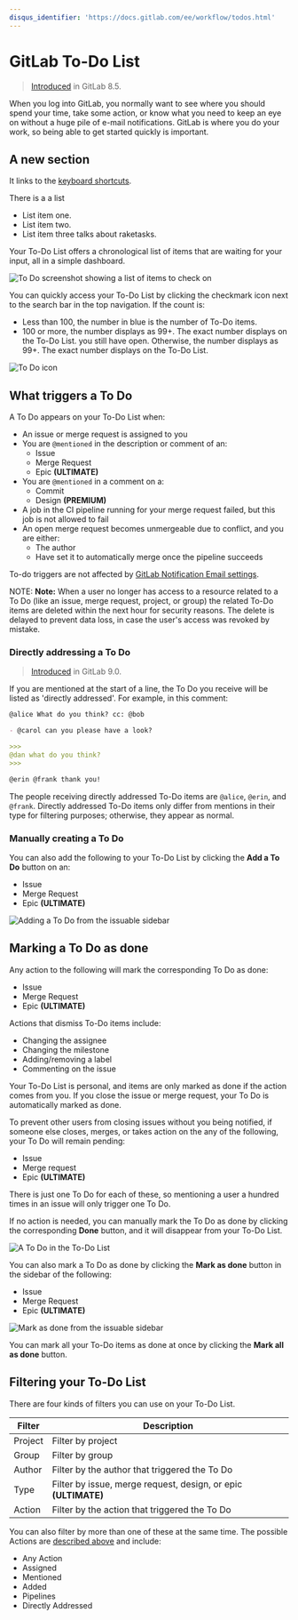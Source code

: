 ```yaml
---
disqus_identifier: 'https://docs.gitlab.com/ee/workflow/todos.html'
---
```


# GitLab To-Do List

> [Introduced](https://gitlab.com/gitlab-org/gitlab-foss/-/merge_requests/2817) in GitLab 8.5.

When you log into GitLab, you normally want to see where you should spend your
time, take some action, or know what you need to keep an eye on without
a huge pile of e-mail notifications. GitLab is where you do your work,
so being able to get started quickly is important.

## A new section
It links to the [keyboard shortcuts](https://docs.gitlab.com/ee/user/gitlab_com/index.html).

There is a a list
- List item one.
-  List item two.
- List item three talks about raketasks.


Your To-Do List offers a chronological list of items that are waiting for your input, all
in a simple dashboard.

![To Do screenshot showing a list of items to check on](img/todos_index.png)

You can quickly access your To-Do List by clicking the checkmark icon next to the
search bar in the top navigation. If the count is:

- Less than 100, the number in blue is the number of To-Do items.
- 100 or more, the number displays as 99+. The exact number displays
  on the To-Do List.
you still have open. Otherwise, the number displays as 99+. The exact number
displays on the To-Do List.

![To Do icon](img/todos_icon.png)

## What triggers a To Do

A To Do appears on your To-Do List when:

- An issue or merge request is assigned to you
- You are `@mentioned` in the description or comment of an:
  - Issue
  - Merge Request
  - Epic **(ULTIMATE)**
- You are `@mentioned` in a comment on a:
  - Commit
  - Design **(PREMIUM)**
- A job in the CI pipeline running for your merge request failed, but this
  job is not allowed to fail
- An open merge request becomes unmergeable due to conflict, and you are either:
  - The author
  - Have set it to automatically merge once the pipeline succeeds

To-do triggers are not affected by [GitLab Notification Email settings](profile/notifications.md).

NOTE: **Note:**
When a user no longer has access to a resource related to a To Do (like an issue, merge request,
project, or group) the related To-Do items are deleted within the next hour for security reasons.
The delete is delayed to prevent data loss, in case the user's access was revoked by mistake.

### Directly addressing a To Do

> [Introduced](https://gitlab.com/gitlab-org/gitlab-foss/-/merge_requests/7926) in GitLab 9.0.

If you are mentioned at the start of a line, the To Do you receive will be listed
as 'directly addressed'. For example, in this comment:

```markdown
@alice What do you think? cc: @bob

- @carol can you please have a look?

>>>
@dan what do you think?
>>>

@erin @frank thank you!
```

The people receiving directly addressed To-Do items are `@alice`, `@erin`, and
`@frank`. Directly addressed To-Do items only differ from mentions in their type
for filtering purposes; otherwise, they appear as normal.

### Manually creating a To Do

You can also add the following to your To-Do List by clicking the **Add a To Do** button on an:

- Issue
- Merge Request
- Epic **(ULTIMATE)**

![Adding a To Do from the issuable sidebar](img/todos_add_todo_sidebar.png)

## Marking a To Do as done

Any action to the following will mark the corresponding To Do as done:

- Issue
- Merge Request
- Epic **(ULTIMATE)**

Actions that dismiss To-Do items include:

- Changing the assignee
- Changing the milestone
- Adding/removing a label
- Commenting on the issue

Your To-Do List is personal, and items are only marked as done if the action comes from
you. If you close the issue or merge request, your To Do is automatically
marked as done.

To prevent other users from closing issues without you being notified, if someone else closes, merges, or takes action on the any of the following, your To Do will remain pending:

- Issue
- Merge request
- Epic **(ULTIMATE)**

There is just one To Do for each of these, so mentioning a user a hundred times in an issue will only trigger one To Do.

If no action is needed, you can manually mark the To Do as done by clicking the
corresponding **Done** button, and it will disappear from your To-Do List.

![A To Do in the To-Do List](img/todos_todo_list_item.png)

You can also mark a To Do as done by clicking the **Mark as done** button in the sidebar of the following:

- Issue
- Merge Request
- Epic **(ULTIMATE)**

![Mark as done from the issuable sidebar](img/todos_mark_done_sidebar.png)

You can mark all your To-Do items as done at once by clicking the **Mark all as
done** button.

## Filtering your To-Do List

There are four kinds of filters you can use on your To-Do List.

| Filter  | Description |
| ------- | ----------- |
| Project | Filter by project |
| Group   | Filter by group |
| Author  | Filter by the author that triggered the To Do |
| Type    | Filter by issue, merge request, design, or epic **(ULTIMATE)** |
| Action  | Filter by the action that triggered the To Do |

You can also filter by more than one of these at the same time. The possible Actions are
[described above](#what-triggers-a-to-do) and include:

- Any Action
- Assigned
- Mentioned
- Added
- Pipelines
- Directly Addressed
